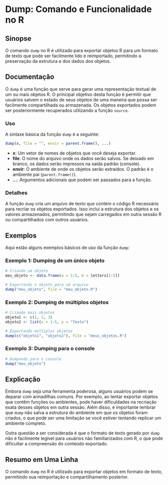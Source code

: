 <!--
Meta Description: # Dump: Comando e Funcionalidade no R ## Sinopse O comando `dump` no R é utilizado para exportar objetos R para um formato de texto que pode ser facil...
Meta Keywords: objetos, dump, que, para, função
-->

# Dump: Comando e Funcionalidade no R

## Sinopse
O comando `dump` no R é utilizado para exportar objetos R para um formato de texto que pode ser facilmente lido e reimportado, permitindo a preservação da estrutura e dos dados dos objetos.

## Documentação
O `dump` é uma função que serve para gerar uma representação textual de um ou mais objetos R. O principal objetivo desta função é permitir que usuários salvem o estado de seus objetos de uma maneira que possa ser facilmente compartilhada ou armazenada. Os objetos exportados podem ser posteriormente recuperados utilizando a função `source`.

### Uso
A sintaxe básica da função `dump` é a seguinte:

```R
dump(x, file = "", envir = parent.frame(), ...)
```

- **x**: Um vetor de nomes de objetos que você deseja exportar.
- **file**: O nome do arquivo onde os dados serão salvos. Se deixado em branco, os dados serão impressos na saída padrão (console).
- **envir**: O ambiente de onde os objetos serão extraídos. O padrão é o ambiente pai (`parent.frame()`).
- **...**: Argumentos adicionais que podem ser passados para a função.

### Detalhes
A função `dump` cria um arquivo de texto que contém o código R necessário para recriar os objetos exportados. Isso inclui a estrutura dos objetos e os valores armazenados, permitindo que sejam carregados em outra sessão R ou compartilhados com outros usuários.

## Exemplos
Aqui estão alguns exemplos básicos de uso da função `dump`:

### Exemplo 1: Dumping de um único objeto
```R
# Criando um objeto
meu_objeto <- data.frame(a = 1:5, b = letters[1:5])

# Exportando o objeto para um arquivo
dump("meu_objeto", file = "meu_objeto.R")
```

### Exemplo 2: Dumping de múltiplos objetos
```R
# Criando mais objetos
objeto1 <- c(1, 2, 3)
objeto2 <- list(x = 1:5, y = "Texto")

# Exportando múltiplos objetos
dump(c("objeto1", "objeto2"), file = "meus_objetos.R")
```

### Exemplo 3: Dumping para o console
```R
# Dumpando para o console
dump("meu_objeto")
```

## Explicação
Embora `dump` seja uma ferramenta poderosa, alguns usuários podem se deparar com armadilhas comuns. Por exemplo, ao tentar exportar objetos que contêm funções ou ambientes, pode haver dificuldades na recriação exata desses objetos em outra sessão. Além disso, é importante lembrar que `dump` não salva a estrutura do ambiente em que os objetos foram criados, o que pode ser uma limitação se você estiver tentando replicar um ambiente completo.

Outra questão a ser considerada é que o formato de texto gerado por `dump` não é facilmente legível para usuários não familiarizados com R, o que pode dificultar a compreensão do conteúdo exportado.

## Resumo em Uma Linha
O comando `dump` no R é utilizado para exportar objetos em formato de texto, permitindo sua reimportação e compartilhamento posterior.